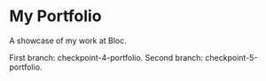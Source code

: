 # My Portfolio

A showcase of my work at Bloc.

First branch: checkpoint-4-portfolio.
Second branch: checkpoint-5-portfolio.
